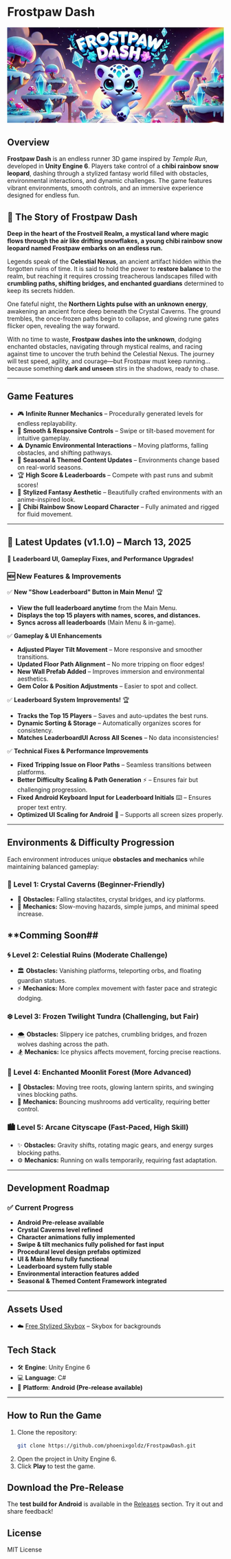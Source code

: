 # **Frostpaw Dash**  

![Frostpaw Dash](./tmp_ab59516b-cb1f-4690-8b83-b9867a2296f0.jpeg)  

## **Overview**  
**Frostpaw Dash** is an endless runner 3D game inspired by *Temple Run*, developed in **Unity Engine 6**. Players take control of a **chibi rainbow snow leopard**, dashing through a stylized fantasy world filled with obstacles, environmental interactions, and dynamic challenges. The game features vibrant environments, smooth controls, and an immersive experience designed for endless fun.  

## **🌟 The Story of Frostpaw Dash**  
**Deep in the heart of the Frostveil Realm, a mystical land where magic flows through the air like drifting snowflakes, a young chibi rainbow snow leopard named Frostpaw embarks on an endless run.**  

Legends speak of the **Celestial Nexus**, an ancient artifact hidden within the forgotten ruins of time. It is said to hold the power to **restore balance** to the realm, but reaching it requires crossing treacherous landscapes filled with **crumbling paths, shifting bridges, and enchanted guardians** determined to keep its secrets hidden.  

One fateful night, the **Northern Lights pulse with an unknown energy**, awakening an ancient force deep beneath the Crystal Caverns. The ground trembles, the once-frozen paths begin to collapse, and glowing rune gates flicker open, revealing the way forward.  

With no time to waste, **Frostpaw dashes into the unknown**, dodging enchanted obstacles, navigating through mystical realms, and racing against time to uncover the truth behind the Celestial Nexus. The journey will test speed, agility, and courage—but Frostpaw must keep running… because something **dark and unseen** stirs in the shadows, ready to chase.  

---

## **Game Features**  
- 🎮 **Infinite Runner Mechanics** – Procedurally generated levels for endless replayability.  
- 🏃 **Smooth & Responsive Controls** – Swipe or tilt-based movement for intuitive gameplay.  
- ⚠️ **Dynamic Environmental Interactions** – Moving platforms, falling obstacles, and shifting pathways.  
- 🌌 **Seasonal & Themed Content Updates** – Environments change based on real-world seasons.  
- 🏆 **High Score & Leaderboards** – Compete with past runs and submit scores!  
- 🎨 **Stylized Fantasy Aesthetic** – Beautifully crafted environments with an anime-inspired look.  
- 🐆 **Chibi Rainbow Snow Leopard Character** – Fully animated and rigged for fluid movement.  

---

## **🚀 Latest Updates (v1.1.0) – March 13, 2025**  
🎉 **Leaderboard UI, Gameplay Fixes, and Performance Upgrades!**  

### **🆕 New Features & Improvements**
✅ **New "Show Leaderboard" Button in Main Menu!** 🏆  
- **View the full leaderboard anytime** from the Main Menu.  
- **Displays the top 15 players with names, scores, and distances.**  
- **Syncs across all leaderboards** (Main Menu & in-game).  

✅ **Gameplay & UI Enhancements**  
- **Adjusted Player Tilt Movement** – More responsive and smoother transitions.  
- **Updated Floor Path Alignment** – No more tripping on floor edges!  
- **New Wall Prefab Added** – Improves immersion and environmental aesthetics.  
- **Gem Color & Position Adjustments** – Easier to spot and collect.  

✅ **Leaderboard System Improvements!** 🏆  
- **Tracks the Top 15 Players** – Saves and auto-updates the best runs.  
- **Dynamic Sorting & Storage** – Automatically organizes scores for consistency.  
- **Matches LeaderboardUI Across All Scenes** – No data inconsistencies!  

✅ **Technical Fixes & Performance Improvements**  
- **Fixed Tripping Issue on Floor Paths** – Seamless transitions between platforms.  
- **Better Difficulty Scaling & Path Generation** ⚡ – Ensures fair but challenging progression.  
- **Fixed Android Keyboard Input for Leaderboard Initials** ⌨️ – Ensures proper text entry.  
- **Optimized UI Scaling for Android** 📏 – Supports all screen sizes properly.  

---

## **Environments & Difficulty Progression**  
Each environment introduces unique **obstacles and mechanics** while maintaining balanced gameplay:  

### **🌟 Level 1: Crystal Caverns (Beginner-Friendly)**  
- 🌌 **Obstacles:** Falling stalactites, crystal bridges, and icy platforms.  
- 🔹 **Mechanics:** Slow-moving hazards, simple jumps, and minimal speed increase.  

## **Comming Soon## 
### **🌀 Level 2: Celestial Ruins (Moderate Challenge)**  
- 🏛 **Obstacles:** Vanishing platforms, teleporting orbs, and floating guardian statues.  
- ⚡ **Mechanics:** More complex movement with faster pace and strategic dodging.  
### **❄️ Level 3: Frozen Twilight Tundra (Challenging, but Fair)**  
- 🌨 **Obstacles:** Slippery ice patches, crumbling bridges, and frozen wolves dashing across the path.  
- 🏂 **Mechanics:** Ice physics affects movement, forcing precise reactions.  

### **🌙 Level 4: Enchanted Moonlit Forest (More Advanced)**  
- 🌲 **Obstacles:** Moving tree roots, glowing lantern spirits, and swinging vines blocking paths.  
- 🍄 **Mechanics:** Bouncing mushrooms add verticality, requiring better control.  

### **🏙️ Level 5: Arcane Cityscape (Fast-Paced, High Skill)**  
- ✨ **Obstacles:** Gravity shifts, rotating magic gears, and energy surges blocking paths.  
- ⚙️ **Mechanics:** Running on walls temporarily, requiring fast adaptation.  

---

## **Development Roadmap**  
### ✅ **Current Progress**  
- **Android Pre-release available**  
- **Crystal Caverns level refined**  
- **Character animations fully implemented**  
- **Swipe & tilt mechanics fully polished for fast input**  
- **Procedural level design prefabs optimized**  
- **UI & Main Menu fully functional**  
- **Leaderboard system fully stable**  
- **Environmental interaction features added**  
- **Seasonal & Themed Content Framework integrated**  

---

## **Assets Used**  
- ☁️ [Free Stylized Skybox](https://assetstore.unity.com/packages/2d/textures-materials/sky/free-stylized-skybox-212257) – Skybox for backgrounds  

## **Tech Stack**  
- 🛠 **Engine**: Unity Engine 6  
- 💻 **Language**: C#  
- 📱 **Platform**: **Android (Pre-release available)**  

---

## **How to Run the Game**  
1. Clone the repository:  
   ```sh
   git clone https://github.com/phoenixgoldz/FrostpawDash.git
2. Open the project in Unity Engine 6.  
3. Click **Play** to test the game.  

## **Download the Pre-Release**  
The **test build for Android** is available in the [Releases](https://github.com/phoenixgoldz/FrostpawDash/releases) section. Try it out and share feedback!  

## **License**  
MIT License  

